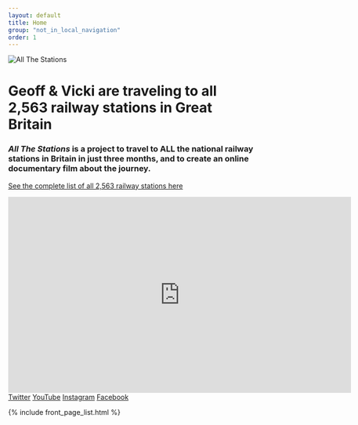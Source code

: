 ```yaml
---
layout: default
title: Home
group: "not_in_local_navigation"
order: 1
---
```


<div class="row padding-bottom-xlarge padding-top-xlarge">
	<div class="columns medium-6 text-center columns medium-push-3">
		<img src="/all-the-stations/static/images/allstations-rainbow.png" class="img-responsive inline-block" alt="All The Stations">
  </div>
</div>

<div class="bgbox primary padding-top-large">
      <h1><strong>Geoff &amp; Vicki are traveling to  all 2,563
        railway stations in Great Britain</strong> </h1>
        <h3 class="lead color-white"><i>All The Stations</i> is a project to travel to ALL the national railway stations in Britain in just three months, and to create an online documentary film about the journey.</h3>
        <p><a class="color-white read-more" href="/all-the-stations/stationlist">See the complete list of all 2,563 railway stations here</a></p>
	<div class="embed-responsive embed-responsive-16by9">
	<iframe src="https://www.youtube.com/embed/videoseries?list=PL4PdgT_AV_nWe4zl01CbwnSuspvdHZMde" frameborder="0" allowfullscreen class="embed-responsive-item" style="width: 700px; min-height:400px;"></iframe>
	<div>
  <span class="padding-right-large"><a class="color-white" href="http://www.twitter.com/allthestations/"><i class="fa fa-twitter" aria-hidden="true"></i> Twitter</a></span>
  <span class="padding-right-large"><a class="color-white" href="http://www.youtube.com/channel/UC7ttKX46nJxUeXZ0aoD4Q5g"><i class="fa fa-youtube-play" aria-hidden="true"></i> YouTube</a></span>
  <span class="padding-right-large"><a class="color-white" href="http://www.instagram.com/allthestations/"><i class="fa fa-instagram" aria-hidden="true"></i> Instagram</a></span>
  <span class="padding-right-large"><a class="color-white" href="http://www.facebook.com/AllTheStations/"><i class="fa fa-facebook-official" aria-hidden="true"></i> Facebook</a></span>
					</div>
				</div>

	

{% include front_page_list.html %}
